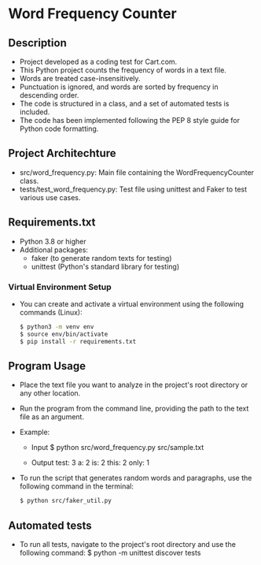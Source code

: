 # Word Frequency Counter

## Description

- Project developed as a coding test for Cart.com.
- This Python project counts the frequency of words in a text file.
- Words are treated case-insensitively.
- Punctuation is ignored, and words are sorted by frequency in descending order.
- The code is structured in a class, and a set of automated tests is included.
- The code has been implemented following the PEP 8 style guide for Python code formatting.

## Project Architechture
- src/word_frequency.py: Main file containing the WordFrequencyCounter class.
- tests/test_word_frequency.py: Test file using unittest and Faker to test various use cases.

## Requirements.txt

- Python 3.8 or higher
- Additional packages:
  - faker (to generate random texts for testing)
  - unittest (Python's standard library for testing)

### Virtual Environment Setup
- You can create and activate a virtual environment using the following commands (Linux):

    ```bash
    $ python3 -m venv env
    $ source env/bin/activate
    $ pip install -r requirements.txt

## Program Usage
- Place the text file you want to analyze in the project's root directory or any other location.
- Run the program from the command line, providing the path to the text file as an argument.
- Example:

    - Input
    $ python src/word_frequency.py src/sample.txt

    - Output
    test: 3
    a: 2
    is: 2
    this: 2
    only: 1

- To run the script that generates random words and paragraphs, use the following command in the terminal:
    ```bash
    $ python src/faker_util.py

## Automated tests
- To run all tests, navigate to the project's root directory and use the following command: 
    $ python -m unittest discover tests